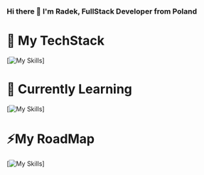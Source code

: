 ### Hi there 👋 I'm Radek, FullStack Developer from Poland

# 🔭 My TechStack 
[![My Skills](https://skillicons.dev/icons?i=html,js,css,react,nodejs,mongodb)]

# 🤔 Currently Learning
[![My Skills](https://skillicons.dev/icons?i=redux,sass,ts)]

# ⚡My RoadMap
[![My Skills](https://skillicons.dev/icons?i=java,spring,hibernate,flutter,mysql)]
<!--
**rczerwiec/rczerwiec** is a ✨ _special_ ✨ repository because its `README.md` (this file) appears on your GitHub profile.

Here are some ideas to get you started:

- 🔭 I’m currently working on ...

- 👯 I’m looking to collaborate on ...
- 🤔 I’m looking for help with ...
- 💬 Ask me about ...
- 📫 How to reach me: ...
- 😄 Pronouns: ...
- ⚡ Fun fact: ...
-->
